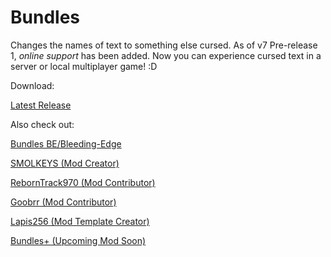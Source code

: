 # Bundles


Changes the names of text to something else cursed. As of v7 Pre-release 1, _online support_ has been added. Now you can experience cursed text in a server or local multiplayer game! :D


Download:

[Latest Release](https://github.com/SMOLKEYS/bundles/releases/tag/v7)


Also check out: 

[Bundles BE/Bleeding-Edge](https://github.com/SMOLKEYS/bundles/tree/bleedingedge)

[SMOLKEYS (Mod Creator)](https://github.com/SMOLKEYS)

[RebornTrack970 (Mod Contributor)](https://github.com/RebornTrack970)

[Goobrr (Mod Contributor)](https://github.com/Goobrr)

[Lapis256 (Mod Template Creator)](https://github.com/Lapis256)

[Bundles+ (Upcoming Mod Soon)](https://github.com/SMOLKEYS/bundles-plus)
